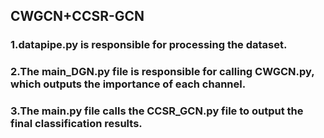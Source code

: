 ## CWGCN+CCSR-GCN
### 1.datapipe.py is responsible for processing the dataset.
### 2.The main_DGN.py file is responsible for calling CWGCN.py, which outputs the importance of each channel.
### 3.The main.py file calls the CCSR_GCN.py file to output the final classification results.